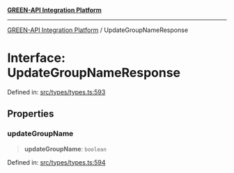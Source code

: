 [**GREEN-API Integration Platform**](../README.md)

***

[GREEN-API Integration Platform](../globals.md) / UpdateGroupNameResponse

# Interface: UpdateGroupNameResponse

Defined in: [src/types/types.ts:593](https://github.com/green-api/greenapi-integration/blob/62a96bf9bfbccb88022bc7b0859de19e8c48289f/src/types/types.ts#L593)

## Properties

### updateGroupName

> **updateGroupName**: `boolean`

Defined in: [src/types/types.ts:594](https://github.com/green-api/greenapi-integration/blob/62a96bf9bfbccb88022bc7b0859de19e8c48289f/src/types/types.ts#L594)
